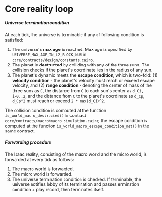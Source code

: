 # Core reality loop

##### Universe termination condition
At each tick, the universe is terminable if any of following condition is satisfied:
1. The universe's **max age** is reached. Max age is specified by `UNIVERSE_MAX_AGE_IN_L2_BLOCK_NUM` in `core/contracts/design/constants.cairo`.
2. The planet is **destructed** by colliding with any of the three suns. The collision checks if the planet's coordinate lies in the radius of any sun.
3. The planet's dynamic meets the **escape condition**, which is two-fold: (1) **velocity condition** - the planet's velocity must reach or exceed escape velocity, and (2) **range condition** - denoting the center of mass of the three suns as `C`, the distance from `C` to each sun's center as `d_Ci, i=0..2`, and the distance from `C` to the planet's coordinate as `d_Cp`, `d_Cp^2` must reach or exceed `2 * max(d_Ci)^2`.

The collision condition is computed at the function `is_world_macro_destructed()` in contract `core/contracts/macro/macro_simulation.cairo`; the escape condition is computed at the function `is_world_macro_escape_condition_met()` in the same contract.

##### Forwarding procedure
The Isaac reality, consisting of the macro world and the micro world, is forwarded at every tick as follows:
1. The macro world is forwarded.
2. The micro world is forwarded.
3. The universe termination condition is checked. If terminable, the universe notifies lobby of its termination and passes ermination condition + play record, then terminates itself.